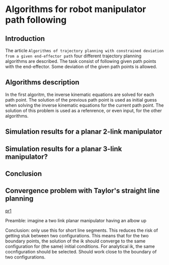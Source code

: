 # Algorithms for robot manipulator path following

## Introduction

The article `Algorithms of trajectory planning with constrained deviation from a given end-effector path` four different trajectory planning algorithms are described. The task consist of following given path points with the end-effector. Some deviation of the given path points is allowed.

## Algorithms description

In the first algoritm, the inverse kinematic equations are solved for each path point. The solution of the previous path point is used as initial guess when solving the inverse kinematic equations for the current path point. The solution of this problem is used as a refenrence, or even input, for the other algorithms.

## Simulation results for a planar 2-link manipulator

## Simulation results for a planar 3-link manipulator?

## Conclusion

## Convergence problem with Taylor's straight line planning

[pr1](./pr1.png)

Preamble: imagine a two link planar manipulator having an albow up

Conclusion: only use this for short line segments. This reduces the risk of getting stuk between two configurations.
This means that for the two boundary points, the solution of the ik should converge to the same configuration for (the same) initial conditions.
For analytical ik, the same cocnfiguration should be selected.
Should work close to the boundary of two configurations.
